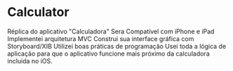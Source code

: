 # Calculator
Réplica do aplicativo "Calculadora"
Sera Compatível com iPhone e iPad
Implementei arquitetura MVC
Construi sua interface gráfica com Storyboard/XIB
Utilizei boas práticas de programação
Usei toda a lógica de aplicação para que o aplicativo funcione mais próximo da calculadora incluida no iOS.
